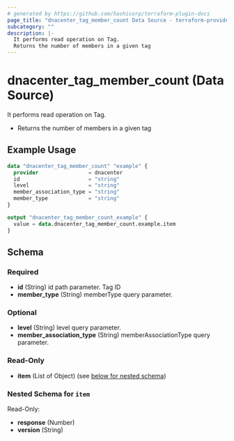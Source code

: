 ```yaml
---
# generated by https://github.com/hashicorp/terraform-plugin-docs
page_title: "dnacenter_tag_member_count Data Source - terraform-provider-dnacenter"
subcategory: ""
description: |-
  It performs read operation on Tag.
  Returns the number of members in a given tag
---
```


# dnacenter_tag_member_count (Data Source)

It performs read operation on Tag.

- Returns the number of members in a given tag

## Example Usage

```terraform
data "dnacenter_tag_member_count" "example" {
  provider                = dnacenter
  id                      = "string"
  level                   = "string"
  member_association_type = "string"
  member_type             = "string"
}

output "dnacenter_tag_member_count_example" {
  value = data.dnacenter_tag_member_count.example.item
}
```

<!-- schema generated by tfplugindocs -->
## Schema

### Required

- **id** (String) id path parameter. Tag ID
- **member_type** (String) memberType query parameter.

### Optional

- **level** (String) level query parameter.
- **member_association_type** (String) memberAssociationType query parameter.

### Read-Only

- **item** (List of Object) (see [below for nested schema](#nestedatt--item))

<a id="nestedatt--item"></a>
### Nested Schema for `item`

Read-Only:

- **response** (Number)
- **version** (String)


